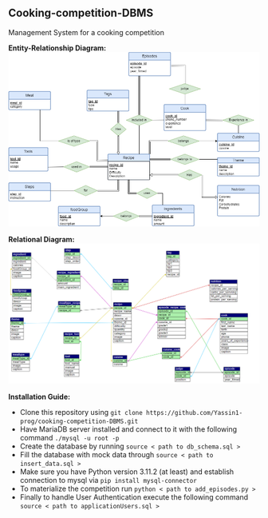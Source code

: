 ## Cooking-competition-DBMS
Management System for a cooking competition

**Entity-Relationship Diagram:**
![Alt text](https://github.com/Yassin1-prog/cooking-competition-DBMS/blob/main/documentation/diagrams/ER_light.png?raw=true)

**Relational Diagram:**
![Alt text](https://github.com/Yassin1-prog/cooking-competition-DBMS/blob/main/documentation/diagrams/relational.png?raw=true)

**Installation Guide:**
- Clone this repository using `git clone https://github.com/Yassin1-prog/cooking-competition-DBMS.git`
- Have MariaDB server installed and connect to it with the following command `./mysql -u root -p`
- Create the database by running `source < path to db_schema.sql >`
- Fill the database with mock data through `source < path to insert_data.sql >`
- Make sure you have Python version 3.11.2 (at least) and establish connection to mysql via `pip install mysql-connector`
- To materialize the competition run `python < path to add_episodes.py >`
- Finally to handle User Authentication execute the following command `source < path to applicationUsers.sql >`





